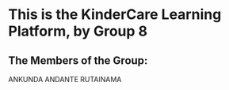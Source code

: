 # This is the KinderCare Learning Platform, by Group 8

## The Members of the Group:

ANKUNDA ANDANTE RUTAINAMA

